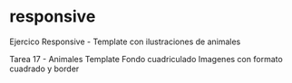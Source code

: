 # responsive
Ejercico Responsive - Template con ilustraciones de animales


Tarea 17 - Animales Template
Fondo cuadriculado
Imagenes con formato cuadrado y border
